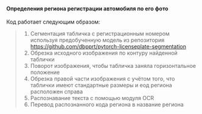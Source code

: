 #### Определения региона регистрации автомобиля по его фото  
Код работает следующим образом:  
>1. Сегментация табличка с регистрационным номером используя предобученную модель из репозитория https://github.com/dbpprt/pytorch-licenseplate-segmentation  
>2. Обрезка исходного изображения по контуру найденной таблички  
>3. Поворот изображения, чтобы табличка заняла горизонтальное положение  
>4. Обрезка правой части изображения с учётом того, что таблички имеют стандартные размеры и еод региона расположен справа  
>5. Распознавание текста с помощью модуля OCR  
>6. Перевод распознанного кода региона в название региона  



